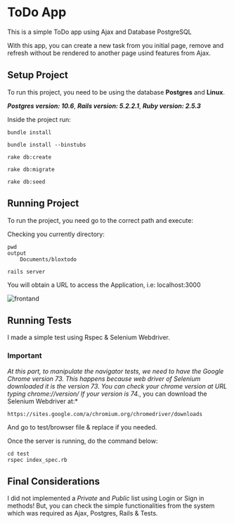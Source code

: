 # ToDo App

This is a simple ToDo app using Ajax and Database PostgreSQL

With this app, you can create a new task from you initial page, remove and refresh without be rendered to another page usind features from Ajax.

## Setup Project

To run this project, you need to be using the database **Postgres** and **Linux**.

***Postgres version: 10.6***,
***Rails version: 5.2.2.1***,
***Ruby version: 2.5.3***

Inside the project run:

```
bundle install
```
```
bundle install --binstubs
```
```
rake db:create
```
```
rake db:migrate
```
```
rake db:seed
```


## Running Project

To run the project, you need go to the correct path and execute:

Checking you currently directory:
```
pwd
output
    Documents/bloxtodo
```
```
rails server
```
You will obtain a URL to access the Application, i.e: localhost:3000

![frontand](https://user-images.githubusercontent.com/8397519/54957257-f5a88f80-4f30-11e9-8345-f5856a7ff8ed.png)


## Running Tests

I made a simple test using Rspec & Selenium Webdriver. 

### Important 

*At this part, to manipulate the navigator tests, we need to have the Google Chrome version 73. This happens because web driver of Selenium downloaded it is the version 73. You can check your chrome version at URL typing chrome://version/ If your version is 74.*, you can download the Selenium Webdriver at:*

```
https://sites.google.com/a/chromium.org/chromedriver/downloads
```

And go to test/browser file & replace if you needed.

Once the server is running, do the command below:

```
cd test
rspec index_spec.rb
```

## Final Considerations

I did not implemented a *Private* and *Public* list using Login or Sign in methods! But, you can check the simple functionalities from the system which was required as Ajax, Postgres, Rails & Tests.